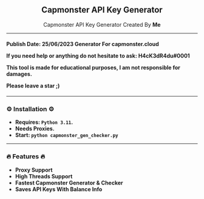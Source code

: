   <h2 align="center">Capmonster API Key Generator</h2>
  <p align="center">
    Capmonster API Key Generator Created By <b>Me<b>
    <br />
</div>

---

<h4>
Publish Date:
25/06/2023
Generator For capmonster.cloud

If you need help or anything do not hesitate to ask: H4cK3dR4du#0001

This tool is made for educational purposes, I am not responsible for damages.
  
Please leave a star ;)
</h4>

---

### ⚙️ Installation ⚙️

- Requires: `Python 3.11`.
- Needs Proxies.
- Start: `python capmonster_gen_checker.py`

---

### 🔥 Features 🔥

- Proxy Support 
- High Threads Support
- Fastest Capmonster Generator & Checker 
- Saves API Keys With Balance Info

